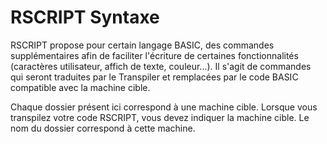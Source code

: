 # RSCRIPT Syntaxe

RSCRIPT propose pour certain langage BASIC, des commandes supplémentaires afin de faciliter l'écriture de certaines fonctionnalités (caractères utilisateur, affich de texte, couleur...). Il s'agit de commandes qui seront traduites par le Transpiler et remplacées par le code BASIC compatible avec la machine cible.

Chaque dossier présent ici correspond à une machine cible. Lorsque vous transpilez votre code RSCRIPT, vous devez indiquer la machine cible. Le nom du dossier correspond à cette machine. 
